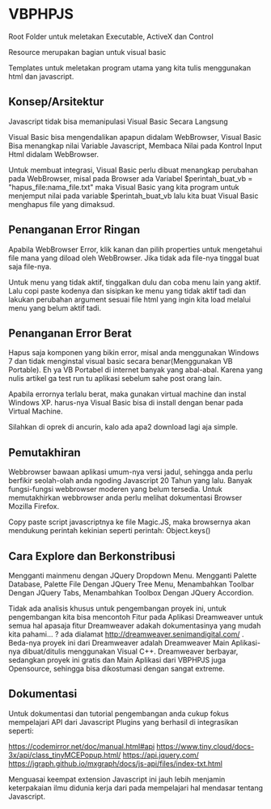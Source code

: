 # VBPHPJS

Root Folder untuk meletakan Executable, ActiveX dan Control

Resource merupakan bagian untuk visual basic

Templates untuk meletakan program utama yang kita tulis menggunakan html dan javascript.

## Konsep/Arsitektur

Javascript tidak bisa memanipulasi Visual Basic Secara Langsung

Visual Basic bisa mengendalikan apapun didalam WebBrowser, Visual Basic Bisa menangkap nilai Variable Javascript, Membaca Nilai pada Kontrol Input Html didalam WebBrowser.

Untuk membuat integrasi, Visual Basic perlu dibuat menangkap perubahan pada WebBrowser, misal pada Browser ada Variabel $perintah_buat_vb = "hapus_file:nama_file.txt" maka Visual Basic yang kita program untuk menjemput nilai pada variable $perintah_buat_vb lalu kita buat Visual Basic menghapus file yang dimaksud.

## Penanganan Error Ringan

Apabila WebBrowser Error, klik kanan dan pilih properties untuk mengetahui file mana yang diload oleh WebBrowser. Jika tidak ada file-nya tinggal buat saja file-nya.

Untuk menu yang tidak aktif, tinggalkan dulu dan coba menu lain yang aktif. Lalu copi paste kodenya dan sisipkan ke menu yang tidak aktif tadi dan lakukan perubahan argument sesuai file html yang ingin kita load melalui menu yang belum aktif tadi.

## Penanganan Error Berat

Hapus saja komponen yang bikin error, misal anda menggunakan Windows 7 dan tidak menginstal visual basic secara benar(Menggunakan VB Portable). Eh ya VB Portabel di internet banyak yang abal-abal. Karena yang nulis artikel ga test run tu aplikasi sebelum sahe post orang lain.

Apabila errornya terlalu berat, maka gunakan virtual machine dan instal Windows XP. harus-nya Visual Basic bisa di install dengan benar pada Virtual Machine.

Silahkan di oprek di ancurin, kalo ada apa2 download lagi aja simple.

## Pemutakhiran

Webbrowser bawaan aplikasi umum-nya versi jadul, sehingga anda perlu berfikir seolah-olah anda ngoding Javascript 20 Tahun yang lalu. Banyak fungsi-fungsi webbrowser moderen yang belum tersedia. Untuk memutakhirkan webbrowser anda perlu melihat dokumentasi Browser Mozilla Firefox.

Copy paste script javascriptnya ke file Magic.JS, maka browsernya akan mendukung perintah kekinian seperti perintah: Object.keys()

## Cara Explore dan Berkonstribusi
Mengganti mainmenu dengan JQuery Dropdown Menu.
Mengganti Palette Database, Palette File Dengan JQuery Tree Menu,
Menambahkan Toolbar Dengan JQuery Tabs,
Menambahkan Toolbox Dengan JQuery Accordion.

Tidak ada analisis khusus untuk pengembangan proyek ini, untuk pengembangan kita bisa mencontoh Fitur pada Aplikasi Dreamweaver untuk semua hal apasaja fitur Dreamweaver adakah dokumentasinya yang mudah kita pahami... ? ada dialamat http://dreamweaver.senimandigital.com/ . Beda-nya proyek ini dari Dreamweaver adalah Dreamweaver Main Aplikasi-nya dibuat/ditulis menggunakan Visual C++. Dreamweaver berbayar, sedangkan proyek ini gratis dan Main Aplikasi dari VBPHPJS juga Opensource, sehingga bisa dikostumasi dengan sangat extreme.

## Dokumentasi
Untuk dokumentasi dan tutorial pengembangan anda cukup fokus mempelajari API dari Javascript Plugins yang berhasil di integrasikan seperti:

https://codemirror.net/doc/manual.html#api 
https://www.tiny.cloud/docs-3x/api/class_tinyMCEPopup.html/ 
https://api.jquery.com/ 
https://jgraph.github.io/mxgraph/docs/js-api/files/index-txt.html

Menguasai keempat extension Javascript ini jauh lebih menjamin keterpakaian ilmu didunia kerja dari pada mempelajari hal mendasar tentang Javascript.
